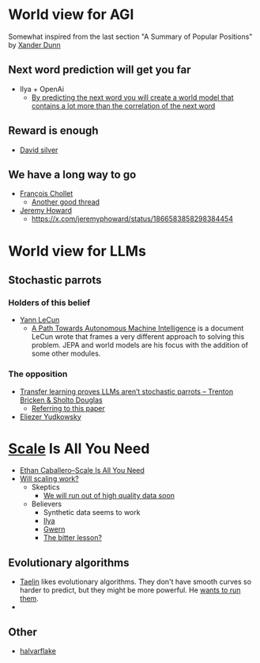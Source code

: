 # World view for AGI

Somewhat inspired from the last section "A Summary of Popular Positions" by [Xander Dunn](https://xander.ai/getting-up-to-speed-on-llms-and-agi)

## Next word prediction will get you far
- Ilya + OpenAi 
  - [By predicting the next word you will create a world model that contains a lot more than the correlation of the next word](https://twitter.com/thea-lexker/status/1713368556618887670)

## Reward is enough
- [David silver](https://www.deepmind.com/publications/reward-is-enough)

## We have a long way to go
- [François Chollet](https://twitter.com/fchollet/status/1639692810659188737)
  - [Another good thread](https://x.com/fchollet/status/1598938868606464001)
- [Jeremy Howard](https://x.com/jeremyphoward/status/1807162701380223070)
  - https://x.com/jeremyphoward/status/1866583858298384454

# World view for LLMs

## Stochastic parrots

### Holders of this belief
- [Yann LeCun](https://twitter.com/ylecun/status/1654980939515084803)
  - [A Path Towards Autonomous Machine Intelligence](https://openreview.net/pdf?id=BZ5a1r-kVsf) is a document LeCun wrote that frames a very different approach to solving this problem. JEPA and world models are his focus with the addition of some other modules.

### The opposition
-  [Transfer learning proves LLMs aren’t stochastic parrots – Trenton Bricken & Sholto Douglas](https://www.youtube.com/watch?v=3Fyv3VIgeS4) 
   -  [Referring to this paper](https://arxiv.org/pdf/2402.14811.pdf)
-  [Eliezer Yudkowsky](https://twitter.com/ESYudkowsky/status/1743831399235531260)

# [Scale](https://en.wikipedia.org/wiki/Neural_scaling_law) Is All You Need
- [Ethan Caballero–Scale Is All You Need](https://www.youtube.com/watch?v=UPlv-lFWITI)
- [Will scaling work?](https://www.dwarkeshpatel.com/p/will-scaling-work)
  - Skeptics
    - [We will run out of high quality data soon](https://epochai.org/blog/will-we-run-out-of-ml-data-evidence-from-projecting-dataset)
  - Believers
    - Synthetic data seems to work
    - [Ilya](https://twitter.com/_sholtodouglas/status/1728862047797149827)
    - [Gwern](https://gwern.net/scaling-hypothesis)
    - [The bitter lesson?](http://www.incompleteideas.net/IncIdeas/BitterLesson.html)

## Evolutionary algorithms
- [Taelin](https://twitter.com/VictorTaelin/status/1781480313497018848) likes evolutionary algorithms. They don't have smooth curves so harder to predict, but they might be more powerful. He [wants to run them](https://twitter.com/VictorTaelin/status/1781519111937212799). 
- 

## Other
- [halvarflake](https://addxorrol.blogspot.com/2024/07/someone-is-wrong-on-internet-agi-doom.html?m=1)
  